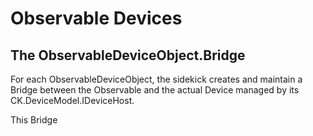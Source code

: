 # Observable Devices

## The ObservableDeviceObject.Bridge

For each ObservableDeviceObject, the sidekick creates and maintain a Bridge between the Observable and the actual Device
managed by its CK.DeviceModel.IDeviceHost.

This Bridge 


